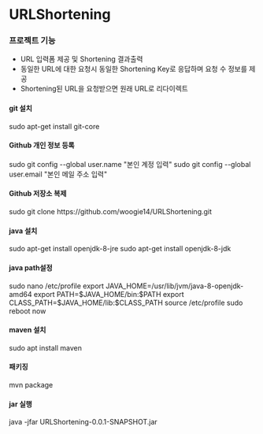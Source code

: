 # URLShortening

<h3>프로젝트 기능</h3>
<ul>
<li>URL 입력폼 제공 및 Shortening 결과출력</li>
<li>동일한 URL에 대한 요청시 동일한 Shortening Key로 응답하며 요청 수 정보를 제공</li>
<li>Shortening된 URL을 요청받으면 원래 URL로 리다이렉트</li>
</ul>

<h4>git 설치</h4>
sudo apt-get install git-core

<h4>Github 개인 정보 등록</h4>
sudo git config --global user.name "본인 계정 입력"
sudo git config --global user.email "본인 메일 주소 입력"

<h4>Github 저장소 복제</h4>
sudo git clone https://github.com/woogie14/URLShortening.git

<h4>java 설치</h4>
sudo apt-get install openjdk-8-jre
sudo apt-get install openjdk-8-jdk

<h4>java path설정</h4>
sudo nano /etc/profile
export JAVA_HOME=/usr/lib/jvm/java-8-openjdk-amd64
export PATH=$JAVA_HOME/bin:$PATH
export CLASS_PATH=$JAVA_HOME/lib:$CLASS_PATH
source /etc/profile
sudo reboot now


<h4>maven 설치</h4>
sudo apt install maven

<h4>패키징</h4>
mvn package

<h4>jar 실행</h4>
java -jfar URLShortening-0.0.1-SNAPSHOT.jar
